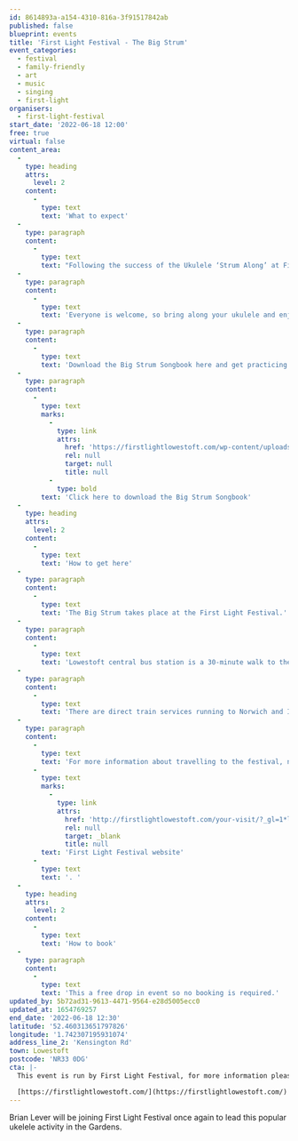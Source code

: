 ```yaml
---
id: 8614893a-a154-4310-816a-3f91517842ab
published: false
blueprint: events
title: 'First Light Festival - The Big Strum'
event_categories:
  - festival
  - family-friendly
  - art
  - music
  - singing
  - first-light
organisers:
  - first-light-festival
start_date: '2022-06-18 12:00'
free: true
virtual: false
content_area:
  -
    type: heading
    attrs:
      level: 2
    content:
      -
        type: text
        text: 'What to expect'
  -
    type: paragraph
    content:
      -
        type: text
        text: "Following the success of the Ukulele ‘Strum Along’ at First Light 2019, we’re delighted that Brian Lever will be joining us once again to lead this popular activity in the Gardens.\_ Brian, of Rumpus Ukuleles in Beccles, is well known as an accomplished and enthusiastic leader of various local ukulele groups and has created a songbook for you to download and practice at home before joining him for the Strum Along on the day."
  -
    type: paragraph
    content:
      -
        type: text
        text: 'Everyone is welcome, so bring along your ukulele and enjoy this fun session with other local players in the sunshine.'
  -
    type: paragraph
    content:
      -
        type: text
        text: 'Download the Big Strum Songbook here and get practicing ahead of the big June singalong.'
  -
    type: paragraph
    content:
      -
        type: text
        marks:
          -
            type: link
            attrs:
              href: 'https://firstlightlowestoft.com/wp-content/uploads/2022/05/First-Light-Songbook.pdf'
              rel: null
              target: null
              title: null
          -
            type: bold
        text: 'Click here to download the Big Strum Songbook'
  -
    type: heading
    attrs:
      level: 2
    content:
      -
        type: text
        text: 'How to get here'
  -
    type: paragraph
    content:
      -
        type: text
        text: 'The Big Strum takes place at the First Light Festival.'
  -
    type: paragraph
    content:
      -
        type: text
        text: 'Lowestoft central bus station is a 30-minute walk to the event site. For local services the X1, Coastal Clipper 99 and 103 stop at Kensington Road.'
  -
    type: paragraph
    content:
      -
        type: text
        text: 'There are direct train services running to Norwich and Ipswich, and on-going connections to Cambridge and London Liverpool Street. The last train from Lowestoft to Ipswich on Saturday is at 21:06. For Norwich, the last train departs Lowestoft at 23:30. For timetables, visit Greater Anglia.'
  -
    type: paragraph
    content:
      -
        type: text
        text: 'For more information about travelling to the festival, nearby car parks or access concerns please visit the '
      -
        type: text
        marks:
          -
            type: link
            attrs:
              href: 'http://firstlightlowestoft.com/your-visit/?_gl=1*lh6832*_ga*MTEyMjQ5MzkwMi4xNjU0NDU5ODYw*_ga_VNZBZ7KK2L*MTY1NDQ1OTg1OS4xLjEuMTY1NDQ1OTg5My4w&_ga=2.168758113.114446753.1654459861-1122493902.1654459860'
              rel: null
              target: _blank
              title: null
        text: 'First Light Festival website'
      -
        type: text
        text: '. '
  -
    type: heading
    attrs:
      level: 2
    content:
      -
        type: text
        text: 'How to book'
  -
    type: paragraph
    content:
      -
        type: text
        text: 'This a free drop in event so no booking is required.'
updated_by: 5b72ad31-9613-4471-9564-e28d5005ecc0
updated_at: 1654769257
end_date: '2022-06-18 12:30'
latitude: '52.460313651797826'
longitude: '1.742307195931074'
address_line_2: 'Kensington Rd'
town: Lowestoft
postcode: 'NR33 0DG'
cta: |-
  This event is run by First Light Festival, for more information please get in touch via:

  [https://firstlightlowestoft.com/](https://firstlightlowestoft.com/)
---
```

Brian Lever will be joining First Light Festival once again to lead this popular ukelele activity in the Gardens.